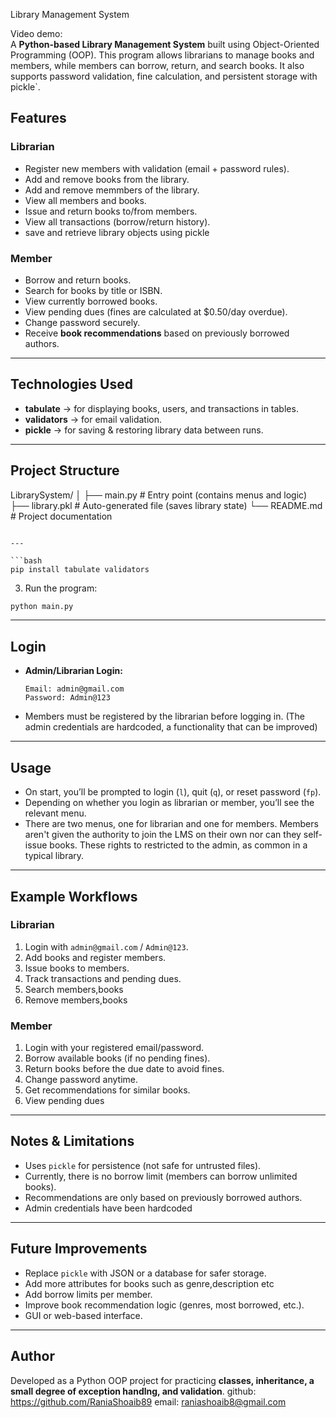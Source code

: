 Library Management System

Video demo:  
A **Python-based Library Management System** built using Object-Oriented Programming (OOP).
This program allows librarians to manage books and members, while members can borrow, return, and search books. It also supports password validation, fine calculation, and persistent storage with pickle`.

##  Features

###  Librarian
- Register new members with validation (email + password rules).
- Add and remove books from the library.
- Add and remove memmbers of the library.
- View all members and books.
- Issue and return books to/from members.
- View all transactions (borrow/return history).
- save and retrieve library objects using pickle

###  Member
- Borrow and return books.
- Search for books by title or ISBN.
- View currently borrowed books.
- View pending dues (fines are calculated at $0.50/day overdue).
- Change password securely.
- Receive **book recommendations** based on previously borrowed authors.

---

## Technologies Used
- **tabulate** → for displaying books, users, and transactions in tables.
- **validators** → for email validation.
- **pickle** → for saving & restoring library data between runs.

---

##  Project Structure

LibrarySystem/
│
├── main.py              # Entry point (contains menus and logic)
├── library.pkl          # Auto-generated file (saves library state)
└── README.md            # Project documentation
```

---

```bash
pip install tabulate validators
```

3. Run the program:

```bash
python main.py
```

---

##  Login

- **Admin/Librarian Login:**
  ```
  Email: admin@gmail.com
  Password: Admin@123
  ```
- Members must be registered by the librarian before logging in. (The admin credentials are hardcoded, a functionality that can be improved)

---

##  Usage

- On start, you’ll be prompted to login (`l`), quit (`q`), or reset password (`fp`).
- Depending on whether you login as librarian or member, you’ll see the relevant menu.
- There are two menus, one for librarian and one for members. Members aren't given the authority to join the LMS on their own nor can they self-issue books. These rights to restricted to the admin, as common in a typical library.

---

##  Example Workflows

### Librarian
1. Login with `admin@gmail.com` / `Admin@123`.
2. Add books and register members.
3. Issue books to members.
4. Track transactions and pending dues.
5. Search members,books
6. Remove members,books

### Member
1. Login with your registered email/password.
2. Borrow available books (if no pending fines).
3. Return books before the due date to avoid fines.
4. Change password anytime.
5. Get recommendations for similar books.
5. View pending dues

---

##  Notes & Limitations
- Uses `pickle` for persistence (not safe for untrusted files).
- Currently, there is no borrow limit (members can borrow unlimited books).
- Recommendations are only based on previously borrowed authors.
- Admin credentials have been hardcoded

---

##  Future Improvements
- Replace `pickle` with JSON or a database for safer storage.
- Add more attributes for books such as genre,description etc
- Add borrow limits per member.
- Improve book recommendation logic (genres, most borrowed, etc.).
- GUI or web-based interface.


---

##  Author
Developed as a Python OOP project for practicing **classes, inheritance, a small degree of exception handlng, and validation**.
github: https://github.com/RaniaShoaib89
email: raniashoaib8@gmail.com
